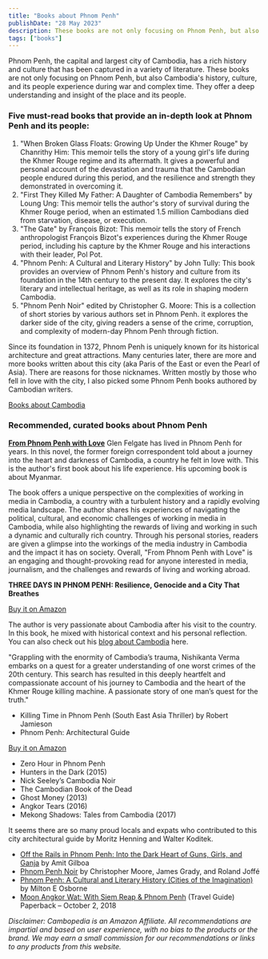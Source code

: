 ```yaml
---
title: "Books about Phnom Penh"
publishDate: "28 May 2023"
description: These books are not only focusing on Phnom Penh, but also Cambodia's history
tags: ["books"]
---
```


Phnom Penh, the capital and largest city of Cambodia, has a rich history and culture that has been captured in a variety of literature. These books are not only focusing on Phnom Penh, but also Cambodia's history, culture, and its people experience during war and complex time. They offer a deep understanding and insight of the place and its people.

### Five must-read books that provide an in-depth look at Phnom Penh and its people:

1. "When Broken Glass Floats: Growing Up Under the Khmer Rouge" by Chanrithy Him: This memoir tells the story of a young girl's life during the Khmer Rouge regime and its aftermath. It gives a powerful and personal account of the devastation and trauma that the Cambodian people endured during this period, and the resilience and strength they demonstrated in overcoming it.
2. "First They Killed My Father: A Daughter of Cambodia Remembers" by Loung Ung: This memoir tells the author's story of survival during the Khmer Rouge period, when an estimated 1.5 million Cambodians died from starvation, disease, or execution.
3. "The Gate" by François Bizot: This memoir tells the story of French anthropologist François Bizot's experiences during the Khmer Rouge period, including his capture by the Khmer Rouge and his interactions with their leader, Pol Pot.
4. "Phnom Penh: A Cultural and Literary History" by John Tully: This book provides an overview of Phnom Penh's history and culture from its foundation in the 14th century to the present day. It explores the city's literary and intellectual heritage, as well as its role in shaping modern Cambodia.
5. "Phnom Penh Noir" edited by Christopher G. Moore: This is a collection of short stories by various authors set in Phnom Penh. it explores the darker side of the city, giving readers a sense of the crime, corruption, and complexity of modern-day Phnom Penh through fiction.

Since its foundation in 1372, Phnom Penh is uniquely known for its historical architecture and great attractions. Many centuries later, there are more and more books written about this city (aka Paris of the East or even the Pearl of Asia). There are reasons for those nicknames. Written mostly by those who fell in love with the city, I also picked some Phnom Penh books authored by Cambodian writers.

[Books about Cambodia](https://cambopedia.com/best-books-about-cambodia/)

### Recommended, curated books about Phnom Penh

**[From Phnom Penh with Love](https://www.amazon.com/gp/product/B08FP5TWZF/?tag=tbun27_cambodia-20)** Glen Felgate has lived in Phnom Penh for years. In this novel, the former foreign correspondent told about a journey into the heart and darkness of Cambodia, a country he felt in love with. This is the author's first book about his life experience. His upcoming book is about Myanmar.

The book offers a unique perspective on the complexities of working in media in Cambodia, a country with a turbulent history and a rapidly evolving media landscape. The author shares his experiences of navigating the political, cultural, and economic challenges of working in media in Cambodia, while also highlighting the rewards of living and working in such a dynamic and culturally rich country. Through his personal stories, readers are given a glimpse into the workings of the media industry in Cambodia and the impact it has on society. Overall, "From Phnom Penh with Love" is an engaging and thought-provoking read for anyone interested in media, journalism, and the challenges and rewards of living and working abroad.

**THREE DAYS IN PHNOM PENH: Resilience, Genocide and a City That Breathes**

[Buy it on Amazon](https://www.amazon.com/gp/product/B085WYC7WC/?tag=tbun27_cambodia-20)

The author is very passionate about Cambodia after his visit to the country. In this book, he mixed with historical context and his personal reflection. You can also check out his [blog about Cambodia](https://cambodiaetc.blogspot.com/) here.

"Grappling with the enormity of Cambodia’s trauma, Nishikanta Verma embarks on a quest for a greater understanding of one worst crimes of the 20th century. This search has resulted in this deeply heartfelt and compassionate account of his journey to Cambodia and the heart of the Khmer Rouge killing machine. A passionate story of one man’s quest for the truth."

- Killing Time in Phnom Penh (South East Asia Thriller) by Robert Jamieson
- Phnom Penh: Architectural Guide

[Buy it on Amazon](https://www.amazon.com/gp/product/3869224347/?tag=tbun27_cambodia-20)

- Zero Hour in Phnom Penh
- Hunters in the Dark (2015)
- Nick Seeley’s Cambodia Noir
- The Cambodian Book of the Dead
- Ghost Money (2013)
- Angkor Tears (2016)
- Mekong Shadows: Tales from Cambodia (2017)

It seems there are so many proud locals and expats who contributed to this city architectural guide by Moritz Henning and Walter Koditek.

- [Off the Rails in Phnom Penh: Into the Dark Heart of Guns, Girls, and Ganja](https://amzn.to/2Plclh0) by Amit Gilboa
- [Phnom Penh Noir](https://amzn.to/2nTZndz) by Christopher Moore, James Grady, and Roland Joffé
- [Phnom Penh: A Cultural and Literary History (Cities of the Imagination)](https://amzn.to/2OMSo1O) by Milton E Osborne
- [Moon Angkor Wat: With Siem Reap & Phnom Penh](https://amzn.to/2Mrmasc) (Travel Guide) Paperback – October 2, 2018

_Disclaimer: Cambopedia is an Amazon Affiliate. All recommendations are impartial and based on user experience, with no bias to the products or the brand. We may earn a small commission for our recommendations or links to any products from this website._
